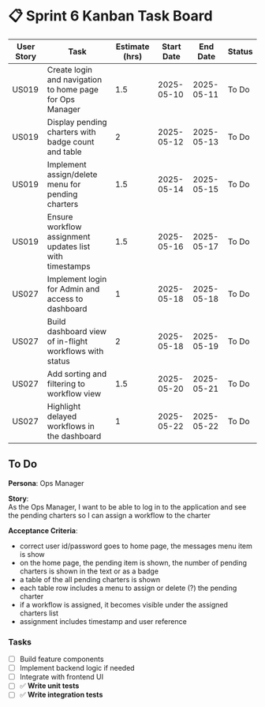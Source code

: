 # 📋 Sprint 6 Kanban Task Board

| User Story | Task | Estimate (hrs) | Start Date | End Date | Status |
|------------|------|----------------|------------|----------|--------|
| US019 | Create login and navigation to home page for Ops Manager | 1.5 | 2025-05-10 | 2025-05-11 | To Do |
| US019 | Display pending charters with badge count and table | 2 | 2025-05-12 | 2025-05-13 | To Do |
| US019 | Implement assign/delete menu for pending charters | 1.5 | 2025-05-14 | 2025-05-15 | To Do |
| US019 | Ensure workflow assignment updates list with timestamps | 1.5 | 2025-05-16 | 2025-05-17 | To Do |
| US027 | Implement login for Admin and access to dashboard | 1 | 2025-05-18 | 2025-05-18 | To Do |
| US027 | Build dashboard view of in-flight workflows with status | 2 | 2025-05-18 | 2025-05-19 | To Do |
| US027 | Add sorting and filtering to workflow view | 1.5 | 2025-05-20 | 2025-05-21 | To Do |
| US027 | Highlight delayed workflows in the dashboard | 1 | 2025-05-22 | 2025-05-22 | To Do |

## To Do

**Persona**: Ops Manager

**Story**:  
As the Ops Manager, I want to be able to log in to the application and see the pending charters so I can assign a workflow to the charter

**Acceptance Criteria**:  
* correct user id/password goes to home page, the messages menu item is show 
* on the home page, the pending item is shown, the number of pending charters is shown in the text or as a badge
* a table of the all pending charters is shown
* each table row includes a menu to assign or delete (?) the pending charter
* if a workflow is assigned, it becomes visible under the assigned charters list
* assignment includes timestamp and user reference

### Tasks
- [ ] Build feature components
- [ ] Implement backend logic if needed
- [ ] Integrate with frontend UI
- [ ] ✅ **Write unit tests**
- [ ] ✅ **Write integration tests**
